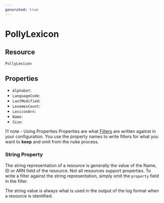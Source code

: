```yaml
---
generated: true
---
```


# PollyLexicon


## Resource

```text
PollyLexicon
```

## Properties


- `Alphabet`: 
- `LanguageCode`: 
- `LastModified`: 
- `LexemesCount`: 
- `LexiconArn`: 
- `Name`: 
- `Size`: 

!!! note - Using Properties
    Properties are what [Filters](../config-filtering.md) are written against in your configuration. You use the property
    names to write filters for what you want to **keep** and omit from the nuke process.

### String Property

The string representation of a resource is generally the value of the Name, ID or ARN field of the resource. Not all
resources support properties. To write a filter against the string representation, simply omit the `property` field in
the filter.

The string value is always what is used in the output of the log format when a resource is identified.

